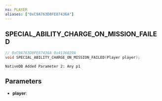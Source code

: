 ```yaml
---
ns: PLAYER
aliases: ["0xC9A763D8FE87436A"]
---
```

## SPECIAL_ABILITY_CHARGE_ON_MISSION_FAILED

```c
// 0xC9A763D8FE87436A 0x4136829A
void SPECIAL_ABILITY_CHARGE_ON_MISSION_FAILED(Player player);
```

```
NativeDB Added Parameter 2: Any p1
```

## Parameters
* **player**: 

